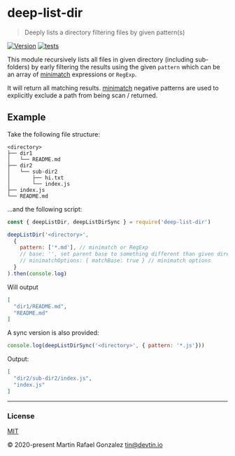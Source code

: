 # deep-list-dir
> Deeply lists a directory filtering files by given pattern(s)

<a href="https://www.npmjs.com/package/deep-list-dir" target="_blank"><img src="https://img.shields.io/npm/v/deep-list-dir.svg" alt="Version"></a>
[![tests](https://github.com/devtin/deep-list-dir/workflows/test/badge.svg)](https://github.com/devtin/deep-list-dir/actions)

This module recursively lists all files in given directory (including sub-folders) by early filtering the results using the
given `pattern` which can be an array of <a href="https://www.npmjs.com/package/minimatch" target="_blank">minimatch</a>
expressions or `RegExp`.

It will return all matching results. <a href="https://www.npmjs.com/package/minimatch" target="_blank">minimatch</a>
negative patterns are used to explicitly exclude a path from being scan / returned.

## Example

Take the following file structure:

```
<directory>
├── dir1
│   └── README.md
├── dir2
│   └── sub-dir2
│       ├── hi.txt
│       └── index.js
├── index.js
└── README.md
```

...and the following script:

```js
const { deepListDir, deepListDirSync } = require('deep-list-dir')

deepListDir('<directory>',
  {
    pattern: ['*.md'], // minimatch or RegExp
    // base: '', set parent base to something different than given directory
    // minimatchOptions: { matchBase: true } // minimatch options
  }
).then(console.log)
```

Will output

```json
[
  "dir1/README.md",
  "README.md"
]
```

A sync version is also provided:

```js
console.log(deepListDirSync('<directory>', { pattern: '*.js'})) 
```

Output:

```json
[
  "dir2/sub-dir2/index.js",
  "index.js"
]
```

* * *

### License

[MIT](https://opensource.org/licenses/MIT)

&copy; 2020-present Martin Rafael Gonzalez
<tin@devtin.io>

